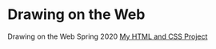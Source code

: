 # Drawing on the Web
 Drawing on the Web Spring 2020
 [My HTML and CSS Project](http://i6.cims.nyu.edu/~bch305/drawing/)

